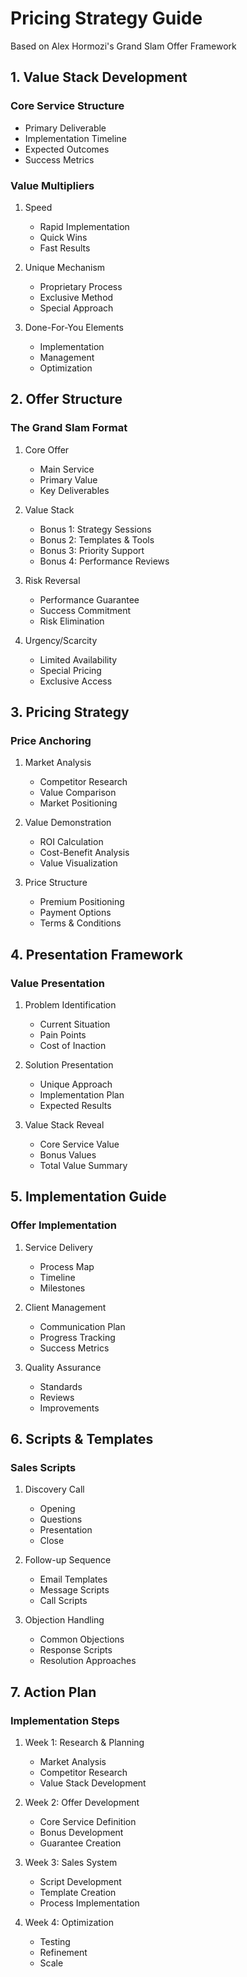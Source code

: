 # Pricing Strategy Guide
Based on Alex Hormozi's Grand Slam Offer Framework

## 1. Value Stack Development

### Core Service Structure
- Primary Deliverable
- Implementation Timeline
- Expected Outcomes
- Success Metrics

### Value Multipliers
1. Speed
   - Rapid Implementation
   - Quick Wins
   - Fast Results

2. Unique Mechanism
   - Proprietary Process
   - Exclusive Method
   - Special Approach

3. Done-For-You Elements
   - Implementation
   - Management
   - Optimization

## 2. Offer Structure

### The Grand Slam Format
1. Core Offer
   - Main Service
   - Primary Value
   - Key Deliverables

2. Value Stack
   - Bonus 1: Strategy Sessions
   - Bonus 2: Templates & Tools
   - Bonus 3: Priority Support
   - Bonus 4: Performance Reviews

3. Risk Reversal
   - Performance Guarantee
   - Success Commitment
   - Risk Elimination

4. Urgency/Scarcity
   - Limited Availability
   - Special Pricing
   - Exclusive Access

## 3. Pricing Strategy

### Price Anchoring
1. Market Analysis
   - Competitor Research
   - Value Comparison
   - Market Positioning

2. Value Demonstration
   - ROI Calculation
   - Cost-Benefit Analysis
   - Value Visualization

3. Price Structure
   - Premium Positioning
   - Payment Options
   - Terms & Conditions

## 4. Presentation Framework

### Value Presentation
1. Problem Identification
   - Current Situation
   - Pain Points
   - Cost of Inaction

2. Solution Presentation
   - Unique Approach
   - Implementation Plan
   - Expected Results

3. Value Stack Reveal
   - Core Service Value
   - Bonus Values
   - Total Value Summary

## 5. Implementation Guide

### Offer Implementation
1. Service Delivery
   - Process Map
   - Timeline
   - Milestones

2. Client Management
   - Communication Plan
   - Progress Tracking
   - Success Metrics

3. Quality Assurance
   - Standards
   - Reviews
   - Improvements

## 6. Scripts & Templates

### Sales Scripts
1. Discovery Call
   - Opening
   - Questions
   - Presentation
   - Close

2. Follow-up Sequence
   - Email Templates
   - Message Scripts
   - Call Scripts

3. Objection Handling
   - Common Objections
   - Response Scripts
   - Resolution Approaches

## 7. Action Plan

### Implementation Steps
1. Week 1: Research & Planning
   - Market Analysis
   - Competitor Research
   - Value Stack Development

2. Week 2: Offer Development
   - Core Service Definition
   - Bonus Development
   - Guarantee Creation

3. Week 3: Sales System
   - Script Development
   - Template Creation
   - Process Implementation

4. Week 4: Optimization
   - Testing
   - Refinement
   - Scale
